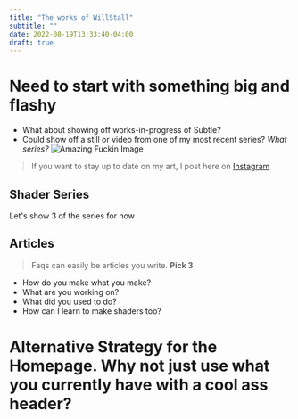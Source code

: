 ```yaml
---
title: "The works of WillStall"
subtitle: ""
date: 2022-08-19T13:33:40-04:00
draft: true
---
```


# Need to start with something **big and flashy**
- What about showing off works-in-progress of Subtle?
- Could show off a still or video from one of my most recent series? *What series?*
![Amazing Fuckin Image](url)


> If you want to stay up to date on my art, I post here on [Instagram](http://instagram.com/willstall)

## Shader Series
Let's show 3 of the series for now

## Articles
> Faqs can easily be articles you write. **Pick 3**
* How do you make what you make?
* What are you working on?
* What did you used to do?
* How can I learn to make shaders too?



# Alternative Strategy for the Homepage. Why not just use what you currently have with a cool ass header?


